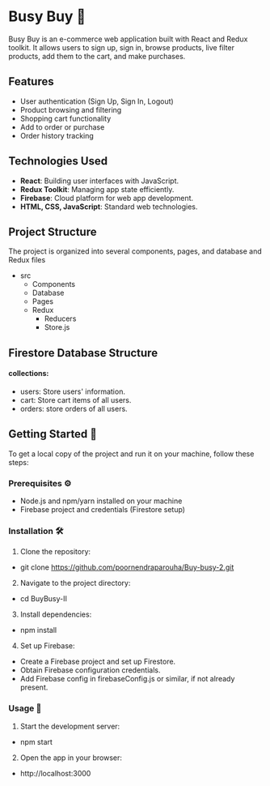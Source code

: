 # Busy Buy 🛒

Busy Buy is an e-commerce web application built with React and Redux toolkit. It allows users to sign up, sign in, browse products, live filter products, add them to the cart, and make purchases.

## Features 

- User authentication (Sign Up, Sign In, Logout)
- Product browsing and filtering
- Shopping cart functionality
- Add to order or purchase
- Order history tracking

## Technologies Used 

- **React**: Building user interfaces with JavaScript.
- **Redux Toolkit**: Managing app state efficiently.
- **Firebase**: Cloud platform for web app development.
- **HTML, CSS, JavaScript**: Standard web technologies.

## Project Structure 

The project is organized into several components, pages, and database and Redux files
- src
  - Components
  - Database
  - Pages
  - Redux
    - Reducers
    - Store.js

## Firestore Database Structure 
#### collections:
- users: Store users' information.
- cart: Store cart items of all users.
- orders: store orders of all users.

## Getting Started 🚀
To get a local copy of the project and run it on your machine, follow these steps:

### Prerequisites ⚙️
- Node.js and npm/yarn installed on your machine
- Firebase project and credentials (Firestore setup)

### Installation 🛠️
1. Clone the repository:
- git clone https://github.com/poornendraparouha/Buy-busy-2.git

2. Navigate to the project directory:
- cd BuyBusy-II

3. Install dependencies:
- npm install

4. Set up Firebase:
- Create a Firebase project and set up Firestore.
- Obtain Firebase configuration credentials.
- Add Firebase config in firebaseConfig.js or similar, if not already present.

### Usage 🚀
1. Start the development server:
- npm start

2. Open the app in your browser:
- http://localhost:3000